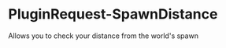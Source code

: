 PluginRequest-SpawnDistance
===========================

Allows you to check your distance from the world's spawn
